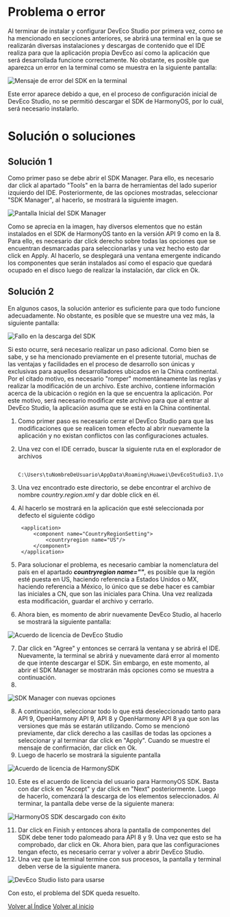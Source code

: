 # Problema o error

Al terminar de instalar y configurar DevEco Studio por primera vez, como se ha mencionado en secciones anteriores, se abrirá una terminal en la que se realizarán diversas instalaciones y descargas de contenido que el IDE realiza para que la aplicación propia DevEco así como la aplicación que será desarrollada funcione correctamente. No obstante, es posible que aparezca un error en la terminal como se muestra en la siguiente pantalla:

![Mensaje de error del SDK en la terminal](../../Imagenes/DevEcoSDKFail.png)

Este error aparece debido a que, en el proceso de configuración inicial de DevEco Studio, no se permitió descargar el SDK de HarmonyOS, por lo cuál, será necesario instalarlo.

# Solución o soluciones

## Solución 1

Como primer paso se debe abrir el SDK Manager. Para ello, es necesario dar click al apartado "Tools" en la barra de herramientas del lado superior izquierdo del IDE. Posteriormente, de las opciones mostradas, seleccionar "SDK Manager", al hacerlo, se mostrará la siguiente imagen.

![Pantalla Inicial del SDK Manager](../../Imagenes/SDKManagerScreen.png)

Como se aprecia en la imagen, hay diversos elementos que no están instalados en el SDK de HarmonyOS tanto en la versión API 9 como en la 8. Para ello, es necesario dar click derecho sobre todas las opciones que se encuentran desmarcadas para seleccionarlas y una vez hecho esto dar click en Apply. Al hacerlo, se desplegará una ventana emergente indicando los componentes que serán instalados así como el espacio que quedará ocupado en el disco luego de realizar la instalación, dar click en Ok. 

## Solución 2

En algunos casos, la solución anterior es suficiente para que todo funcione adecuadamente. No obstante, es posible que se muestre una vez más, la siguiente pantalla:

![Fallo en la descarga del SDK](../../Imagenes/SDKDownloadFail2.png)

Si esto ocurre, será necesario realizar un paso adicional. Como bien se sabe, y se ha mencionado previamente en el presente tutorial, muchas de las ventajas y facilidades en el proceso de desarrollo son únicas y exclusivas para aquellos desarrolladores ubicados en la China continental. Por el citado motivo, es necesario "romper" momentáneamente las reglas y realizar la modificación de un archivo. Este archivo, contiene información acerca de la ubicación o región en la que se encuentra la aplicación. Por este motivo, será necesario modificar este archivo para que al entrar al DevEco Studio, la aplicación asuma que se está en la China continental.

1. Como primer paso es necesario cerrar el DevEco Studio para que las modificaciones que se realicen tomen efecto al abrir nuevamente la aplicación y no existan conflictos con las configuraciones actuales.
2. Una vez con el IDE cerrado, buscar la siguiente ruta en el explorador de archivos

		C:\Users\tuNombreDeUsuario\AppData\Roaming\Huawei\DevEcoStudio3.1\options

3. Una vez encontrado este directorio, se debe encontrar el archivo de nombre *country.region.xml* y dar doble click en él.
4. Al hacerlo se mostrará en la aplicación que esté seleccionada por defecto el siguiente código

		<application>
			<component name="CountryRegionSetting">
				<countryregion name="US"/>
			</component>
		</application>

5. Para solucionar el problema, es necesario cambiar la nomenclatura del país en el apartado ***countryregion name=""***, es posible que la región esté puesta en US, haciendo referencia a Estados Unidos o MX, haciendo referencia a México, lo único que se debe hacer es cambiar las iniciales a CN, que son las iniciales para China. Una vez realizada esta modificación, guardar el archivo y cerrarlo.
6. Ahora bien, es momento de abrir nuevamente DevEco Studio, al hacerlo se mostrará la siguiente pantalla:

![Acuerdo de licencia de DevEco Studio](../../Imagenes/DevEcoLicenseAgreement.png)

7. Dar click en "Agree" y entonces se cerrará la ventana y se abrirá el IDE. Nuevamente, la terminal se abrirá y nuevamente dará error al momento de que intente descargar el SDK. Sin embargo, en este momento, al abrir el SDK Manager se mostrarán más opciones como se muestra a continuación.
8. 
![SDK Manager con nuevas opciones](../../Imagenes/DevEcoSDKManagerCN.png)

8. A continuación, seleccionar todo lo que está deseleccionado tanto para API 9, OpenHarmony API 9, API 8 y OpenHarmony API 8 ya que son las versiones que más se estarán utilizando. Como se mencionó previamente, dar click derecho a las casillas de todas las opciones a seleccionar y al terminar dar click en "Apply". Cuando se muestre el mensaje de confirmación, dar click en Ok.
9. Luego de hacerlo se mostrará la siguiente pantalla

![Acuerdo de licencia de HarmonySDK](../../Imagenes/HarmonySDKLicenseAgreement.png)

10. Este es el acuerdo de licencia del usuario para HarmonyOS SDK. Basta con dar click en "Accept" y dar click en "Next" posteriormente. Luego de hacerlo, comenzará la descarga de los elementos seleccionados. Al terminar, la pantalla debe verse de la siguiente manera:

![HarmonyOS SDK descargado con éxito](../../Imagenes/SDKDownloadSuccess.png)

11. Dar click en Finish y entonces ahora la pantalla de componentes del SDK debe tener todo palomeado para API 8 y 9. Una vez que esto se ha comprobado, dar click en Ok. Ahora bien, para que las configuraciones tengan efecto, es necesario cerrar y volver a abrir DevEco Studio.
12. Una vez que la terminal termine con sus procesos, la pantalla y terminal deben verse de la siguiente manera.

![DevEco Studio listo para usarse](../../Imagenes/DevEcoStudioConfiguredSDK.png)

Con esto, el problema del SDK queda resuelto.

[Volver al Índice](Indice%20Errores.md)
[Volver al inicio](../../Bitácora%20de%20Proyecto.md)
